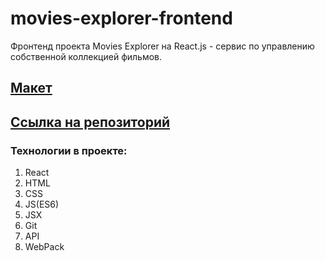 # movies-explorer-frontend
Фронтенд проекта Movies Explorer на React.js - сервис по управлению собственной коллекцией фильмов.

## [Макет](https://disk.yandex.ru/d/tyC0Tc-gZW9nAw)
## [Ссылка на репозиторий](https://github.com/DmitrySavelev/movies-explorer-frontend/tree/level-2)
### Технологии в проекте:
1. React
2. HTML
3. CSS
4. JS(ES6)
5. JSX
6. Git
7. API
8. WebPack